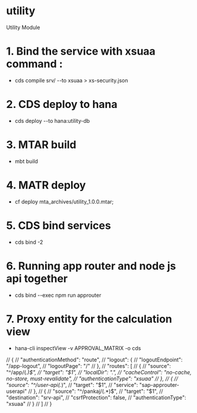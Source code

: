 # utility
Utility Module 


# 1. Bind the service with xsuaa command :
- cds compile srv/ --to xsuaa > xs-security.json

# 2. CDS deploy to hana
- cds deploy --to hana:utility-db

# 3. MTAR build
- mbt build

# 4. MATR deploy
- cf deploy mta_archives/utility_1.0.0.mtar;

# 5. CDS bind services
- cds bind -2 <servicename>

# 6. Running app router and node js api together
- cds bind --exec npm run approuter

# 7. Proxy entity for the calculation view
- hana-cli inspectView -v APPROVAL_MATRIX -o cds


// {
//   "authenticationMethod": "route",
//   "logout": {
//     "logoutEndpoint": "/app-logout",
//     "logoutPage": "/"
//   },
//   "routes": [
//     {
//       "source": "^/app/(.*)$",
//       "target": "$1",
//       "localDir": ".",
//       "cacheControl": "no-cache, no-store, must-revalidate",
//       "authenticationType": "xsuaa"
//     },
//     {
//       "source": "^/user-api(.*)",
//       "target": "$1",
//       "service": "sap-approuter-userapi"
//     },
//     {
//       "source": "^/pankaj/(.*)$",
//       "target": "$1",
//       "destination": "srv-api",
//       "csrfProtection": false,
//       "authenticationType": "xsuaa"
//     }
//   ]
// }
